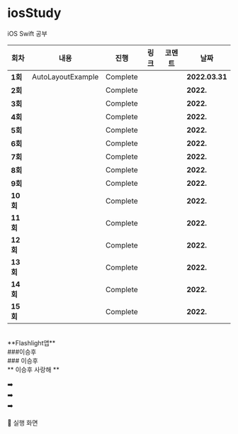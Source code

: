 # iosStudy
iOS Swift 공부

| 회차    | 내용                                           | 진행 | 링크                                                         | 코멘트                                                  | 날짜           |
| ------- | ---------------------------------------------- | ---- | ------------------------------------------------------------ | ------------------------------------------------------- | -------------- |
| **1회** | AutoLayoutExample | Complete |  |  | **2022.03.31** |
| **2회** |  | Complete |  |  | **2022.** |
| **3회** |  | Complete |  |  | **2022.** |
| **4회** |  | Complete |  |  | **2022.** |
| **5회** |  | Complete |  |  | **2022.** |
| **6회** |  | Complete |  |  | **2022.** |
| **7회** |  | Complete |  |  | **2022.** |
| **8회** |  | Complete |  |  | **2022.** |
| **9회** |  | Complete |  |  | **2022.** |
| **10회** |  | Complete |  |  | **2022.** |
| **11회** |  | Complete |  |  | **2022.** |
| **12회** |  | Complete |  |  | **2022.** |
| **13회** |  | Complete |  |  | **2022.** |
| **14회** |  | Complete |  |  | **2022.** |
| **15회** |  | Complete |  |  | **2022.** |


</br>
**Flashlight앱**  
</br>
###이승후
</br>
### 이승후
</br>
** 이승후 사랑해 **

➡️ 
</br>
➡️ 
</br>
➡️ 
</br>

📲 실행 화면
</br>
